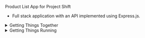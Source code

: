 <summary>Product List App for Project Shift</summary> 
  
* Full stack application with an API implemented using Express.js.

<details><summary>Getting Things Together</summary> 
  
* Navigate to /api folder, run 'npm install' on your local machine for dependencies.
* Navigate to /client folder, run 'npm install' on your local machine for dependencies.
</details>
<details><summary>Getting Things Running</summary> 
  
* Within your terminal, after the above installations have run successfully: 
  * run 'npm start' within the /api folder, to start the React app (default to localhost:3000).
  * run 'node server.js' within the /client folder, or use basic launch configuration within something like VS Code.
</details>
